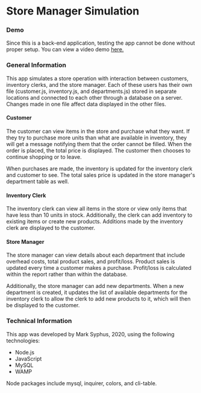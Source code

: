 # Store Manager Simulation

### Demo
Since this is a back-end application, testing the app cannot be done without proper setup.  You can view a video demo [here.](https://youtu.be/aOX4Em-rMhk)

### General Information
This app simulates a store operation with interaction between customers, inventory clerks, and the store manager.  Each of these users has their own file (customer.js, inventory.js, and departments.js) stored in separate locations and connected to each other through a database on a server.  Changes made in one file affect data displayed in the other files.

#### Customer
The customer can view items in the store and purchase what they want.  If they try to purchase more units than what are available in inventory, they will get a message notifying them that the order cannot be filled.  When the order is placed, the total price is displayed.  The customer then chooses to continue shopping or to leave.

When purchases are made, the inventory is updated for the inventory clerk and customer to see.  The total sales price is updated in the store manager's department table as well.

#### Inventory Clerk
The inventory clerk can view all items in the store or view only items that have less than 10 units in stock.  Additionally, the clerk can add inventory to existing items or create new products.  Additions made by the inventory clerk are displayed to the customer.

#### Store Manager
The store manager can view details about each department that include overhead costs, total product sales, and profit/loss.  Product sales is updated every time a customer makes a purchase.  Profit/loss is calculated within the report rather than within the database.

Additionally, the store manager can add new departments.  When a new department is created, it updates the list of available departments for the inventory clerk to allow the clerk to add new products to it, which will then be displayed to the customer.

### Technical Information
This app was developed by Mark Syphus, 2020, using the following technologies:
* Node.js
* JavaScript
* MySQL
* WAMP

Node packages include mysql, inquirer, colors, and cli-table.
